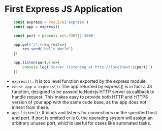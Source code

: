 # First Express JS Application

```js
    const express = require('express')
    const app = express()

    const port = process.env.PORT||'3000'

    app.get('/',(req,res)=>{
        res.send('Hello World')
    })

    app.listen(port,()=>{
        console.log(`Server listening at http://localhost:${port}`)
    })
```

* `express():` It is top level function exported by the express module
* `const app = express():` The app returned by express() is in fact a JS function, designed to be passed to Nodejs HTTP server as callback to handle request.
This makes easy to provide both HTTP and HTTPS version of your app with the same code base, as the app does not inherit from these.
* `app.listen():` It binds and listens for connections on the specified host and port. If port is omitted or is 0, the operating system will assign an arbitrary unused port, whichis useful for cases like automated tasks.
